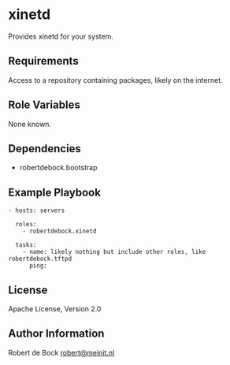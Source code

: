 xinetd
=========

Provides xinetd for your system.

Requirements
------------

Access to a repository containing packages, likely on the internet.

Role Variables
--------------

None known.

Dependencies
------------

- robertdebock.bootstrap

Example Playbook
----------------

```
- hosts: servers

  roles:
    - robertdebock.xinetd

  tasks:
    - name: likely nothing but include other roles, like robertdebock.tftpd
      ping:
```

License
-------

Apache License, Version 2.0

Author Information
------------------

Robert de Bock <robert@meinit.nl>
